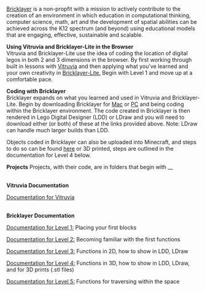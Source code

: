 <a href="https://bricklayerdotorg.wordpress.com" target="_blank">Bricklayer</a> is a non-propfit with a mission
to actively contribute to the creation of an environment in which education in 
computational thinking, computer science, math, art and the development of spatial 
abilities can be achieved across the K12 spectrum (and beyond) using educational 
models that are engaging, effective, sustainable and scalable.

<strong>Using Vitruvia and Bricklayer-Lite in the Browser</strong></br>
Vitruvia and Bricklayer-Lite use the idea of coding the location of digital legos in both 2 and 3 
dimensions in the browser. By first working through built in lessons with 
<a href="http://wintercoding.com/vitruvia_New/main.html#concepts/1/1">Vitruvia</a> and then applying
what you've learned and your own creativity in
<a href="https://bricklayer-lite.appspot.com/static/index.html" target="_blank">Bricklayer-Lite.</a>
Begin with Level 1 and move up at a comfortable pace. 

<strong>Coding with Bricklayer</strong></br>
Bricklayer expands on what you learned and used in Vitruvia and Bricklayer-Lite. 
Begin by downloading Bricklayer for <a href="https://bricklayerdotorg.wordpress.com/mac-os-download/" target="_blank">Mac</a>
or <a href="https://bricklayerdotorg.wordpress.com/windows-download/" target="_blank">PC</a> and being coding within
the Bricklayer environment. The code created in Bricklayer is then rendered in Lego Digital Designer (LDD)
or LDraw and you will need to download either (or both) of these at the links provided above. Note: LDraw can handle
much larger builds than LDD.

Objects coded in Bricklayer can also be uploaded into
Minecraft, and steps to do so can be found <a href="https://bricklayerdotorg.wordpress.com/minecraft-download/" target="_blank">
here</a> or 3D printed, steps are outlined in the documentation for Level 4 below. 

<strong>Projects</strong>
Projects, with their code, are in folders that begin with __

</br><strong>Vitruvia Documentation</strong></br>

<a href="https://bricklayerdotorg.wordpress.com/vitruvia/"> Documentation for Vitruvia</a>

</br><strong>Bricklayer Documentation</strong></br>

<a href="https://bricklayerdotorg.wordpress.com/level-1-document/" target="_blank">Documentation for Level 1:</a> Placing your first blocks

<a href="https://bricklayerdotorg.wordpress.com/level-2-document/" target="_blank">Documentation for Level 2:</a> Becoming familiar with the first functions 

<a href="https://bricklayerdotorg.wordpress.com/level-3-document/" target="_blank">Documentation for Level 3:</a> Functions in 2D, how to show in LDD, LDraw

<a href="https://bricklayerdotorg.wordpress.com/level-4-document/" target="_blank">Documentation for Level 4:</a> Functions in 3D, how to show in LDD, LDraw, and for 3D prints (.stl files)

<a href="https://bricklayerdotorg.wordpress.com/level-5-document/" target="_blank">Documentation for Level 5:</a> Functions for traversing within the space 
